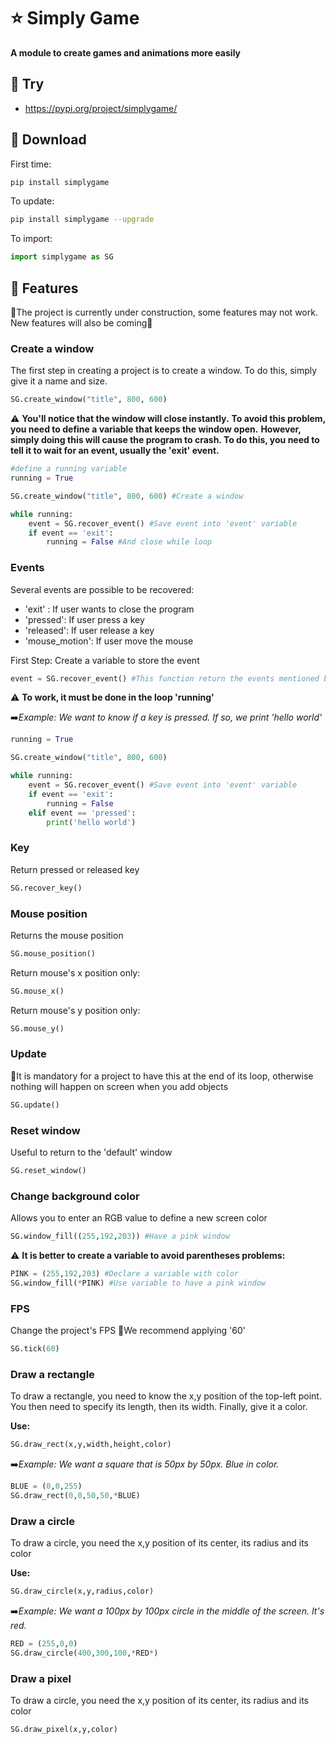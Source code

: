 # ⭐ Simply Game

**A module to create games and animations more easily**

## 🚀 Try
- https://pypi.org/project/simplygame/


##  🛬 Download
First time:
```bash
pip install simplygame
```

To update:
```bash
pip install simplygame --upgrade
```

To import:
```python
import simplygame as SG
```

## 🤖 Features
🚨The project is currently under construction, some features may not work. New features will also be coming🚨

### Create a window
The first step in creating a project is to create a window. To do this, simply give it a name and size.
```python
SG.create_window("title", 800, 600)
```
⚠️ **You'll notice that the window will close instantly.**
**To avoid this problem, you need to define a variable that keeps the window open.**
**However, simply doing this will cause the program to crash. To do this, you need to tell it to wait for an event, usually the 'exit' event.**

```python
#define a running variable
running = True

SG.create_window("title", 800, 600) #Create a window

while running:
    event = SG.recover_event() #Save event into 'event' variable
    if event == 'exit':
        running = False #And close while loop
```

### Events
Several events are possible to be recovered:
- 'exit' : If user wants to close the program
- 'pressed': If user press a key
- 'released': If user release a key
- 'mouse_motion': If user move the mouse

First Step: Create a variable to store the event
```python
event = SG.recover_event() #This function return the events mentioned before
```
⚠️ **To work, it must be done in the loop 'running'**

➡️*Example: We want to know if a key is pressed. If so, we print 'hello world'*
```python
running = True

SG.create_window("title", 800, 600) 

while running:
    event = SG.recover_event() #Save event into 'event' variable
    if event == 'exit':
        running = False
    elif event == 'pressed':
        print('hello world')
```

### Key
Return pressed or released key

```python
SG.recover_key()
```

### Mouse position
Returns the mouse position

```python
SG.mouse_position()
```

Return mouse's x position only:
```python
SG.mouse_x()
```

Return mouse's y position only:
```python
SG.mouse_y()
```

### Update
🚨It is mandatory for a project to have this at the end of its loop, otherwise nothing will happen on screen when you add objects
```python
SG.update()
```

### Reset window
Useful to return to the 'default' window
```python
SG.reset_window()
```

### Change background color
Allows you to enter an RGB value to define a new screen color

```python
SG.window_fill((255,192,203)) #Have a pink window
```
⚠️ **It is better to create a variable to avoid parentheses problems:**
```python
PINK = (255,192,203) #Declare a variable with color
SG.window_fill(*PINK) #Use variable to have a pink window
```

### FPS
Change the project's FPS
🚨We recommend applying '60'

```python
SG.tick(60)
```

### Draw a rectangle
To draw a rectangle, you need to know the x,y position of the top-left point.
You then need to specify its length, then its width. Finally, give it a color.

**Use:**
```python
SG.draw_rect(x,y,width,height,color)
```

➡️*Example: We want a square that is 50px by 50px. Blue in color.*
```python
BLUE = (0,0,255)
SG.draw_rect(0,0,50,50,*BLUE)
```

### Draw a circle
To draw a circle, you need the x,y position of its center, its radius and its color

**Use:**
```python
SG.draw_circle(x,y,radius,color)
```

➡️*Example: We want a 100px by 100px circle in the middle of the screen. It's red.*
```python
RED = (255,0,0)
SG.draw_circle(400,300,100,*RED*)
```

### Draw a pixel
To draw a circle, you need the x,y position of its center, its radius and its color

```python
SG.draw_pixel(x,y,color)
```
